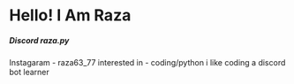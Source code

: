 <h1 style="align": "center">Hello! I Am Raza</h1>
<h5 style="color": #00FFFF>Discord raza.py</h5>
Instagaram - raza63_77
interested in - coding/python
i like coding a discord bot
learner
